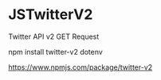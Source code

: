 # JSTwitterV2
Twitter API v2 GET Request


npm install twitter-v2 dotenv

https://www.npmjs.com/package/twitter-v2
